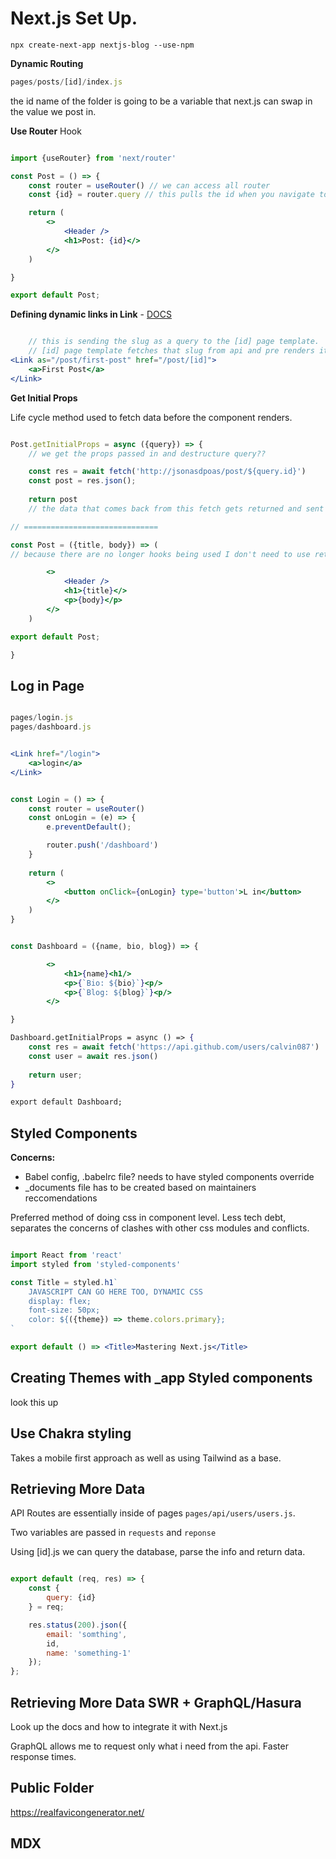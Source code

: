 # Next.js Set Up.

```npx create-next-app nextjs-blog --use-npm```

**Dynamic Routing**

```jsx
pages/posts/[id]/index.js
```

the id name of the folder is going to be a variable that next.js can swap in the value we post in.

**Use Router** Hook

```jsx

import {useRouter} from 'next/router'

const Post = () => {
    const router = useRouter() // we can access all router
    const {id} = router.query // this pulls the id when you navigate to it. Kind of like Params?

    return (
        <>
            <Header />
            <h1>Post: {id}</>
        </>
    )

}

export default Post;

```

**Defining dynamic links in Link** - [DOCS](https://nextjs.org/docs/routing/dynamic-routes)

```jsx

    // this is sending the slug as a query to the [id] page template.
    // [id] page template fetches that slug from api and pre renders it
<Link as="/post/first-post" href="/post/[id]">
    <a>First Post</a>
</Link>

```

**Get Initial Props**

Life cycle method used to fetch data before the component renders.

```jsx

Post.getInitialProps = async ({query}) => {
    // we get the props passed in and destructure query??

    const res = await fetch('http://jsonasdpoas/post/${query.id}')
    const post = res.json();
    
    return post
    // the data that comes back from this fetch gets returned and sent to the Post component.

// ==============================

const Post = ({title, body}) => (
// because there are no longer hooks being used I don't need to use return either.

        <>
            <Header />
            <h1>{title}</>
            <p>{body}</p>
        </>
    )

export default Post;

}

```

## Log in Page

```jsx

pages/login.js
pages/dashboard.js


```

```jsx

<Link href="/login">
    <a>login</a>
</Link>

```

```jsx

const Login = () => {
    const router = useRouter()
    const onLogin = (e) => {
        e.preventDefault();

        router.push('/dashboard')
    }
    
    return (
        <>
            <button onClick={onLogin} type='button'>L in</button>
        </>
    )
}

```

```jsx

const Dashboard = ({name, bio, blog}) => {

        <>
            <h1>{name}<h1/>
            <p>{`Bio: ${bio}`}<p/>
            <p>{`Blog: ${blog}`}<p/>
        </>

}

Dashboard.getInitialProps = async () => {
    const res = await fetch('https://api.github.com/users/calvin087')
    const user = await res.json()
    
    return user;
}

export default Dashboard;

```

## Styled Components

**Concerns:**
- Babel config, .babelrc file? needs to have styled components override
- _documents file has to be created based on maintainers reccomendations

Preferred method of doing css in component level. Less tech debt, separates the concerns of clashes with other css modules and conflicts.

```jsx

import React from 'react'
import styled from 'styled-components'

const Title = styled.h1`
    JAVASCRIPT CAN GO HERE TOO, DYNAMIC CSS 
    display: flex;
    font-size: 50px;
    color: ${({theme}) => theme.colors.primary};
`

export default () => <Title>Mastering Next.js</Title>

```

## Creating Themes with _app Styled components

look this up

## Use Chakra styling

Takes a mobile first approach as well as using Tailwind as a base.

## Retrieving More Data

API Routes are essentially inside of pages ```pages/api/users/users.js```.

Two variables are passed in ```requests``` and ```reponse```

Using [id].js we can query the database, parse the info and return data.

```jsx

export default (req, res) => {
    const {
        query: {id}
    } = req;

    res.status(200).json({
        email: 'somthing',
        id,
        name: 'something-1'
    });
};

```

## Retrieving More Data SWR + GraphQL/Hasura

Look up the docs and how to integrate it with Next.js

GraphQL allows me to request only what i need from the api. Faster response times.

## Public Folder

https://realfavicongenerator.net/

## MDX
